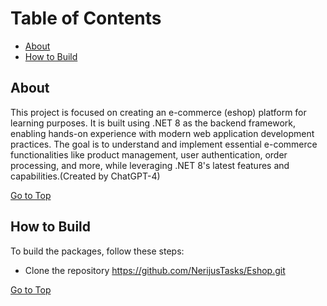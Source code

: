 # Table of Contents
* [About](#about)
* [How to Build](#how-to-build)

 ## About
This project is focused on creating an e-commerce (eshop) platform for learning purposes. It is built using .NET 8 as the backend framework, enabling hands-on experience with modern web application development practices. The goal is to understand and implement essential e-commerce functionalities like product management, user authentication, order processing, and more, while leveraging .NET 8's latest features and capabilities.(Created by ChatGPT-4)

[Go to Top](#table-of-contents)
## How to Build
To build the packages, follow these steps:

 * Clone the repository  https://github.com/NerijusTasks/Eshop.git

[Go to Top](#table-of-contents)





















































